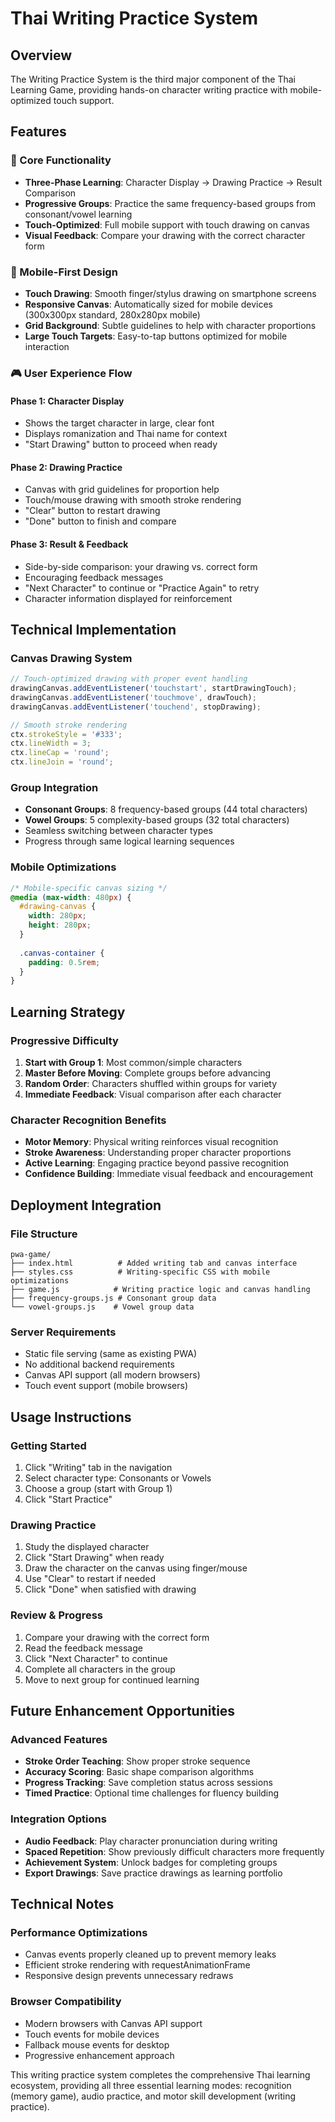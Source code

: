 # Thai Writing Practice System

## Overview
The Writing Practice System is the third major component of the Thai Learning Game, providing hands-on character writing practice with mobile-optimized touch support.

## Features

### 🎯 Core Functionality
- **Three-Phase Learning**: Character Display → Drawing Practice → Result Comparison
- **Progressive Groups**: Practice the same frequency-based groups from consonant/vowel learning
- **Touch-Optimized**: Full mobile support with touch drawing on canvas
- **Visual Feedback**: Compare your drawing with the correct character form

### 📱 Mobile-First Design
- **Touch Drawing**: Smooth finger/stylus drawing on smartphone screens
- **Responsive Canvas**: Automatically sized for mobile devices (300x300px standard, 280x280px mobile)
- **Grid Background**: Subtle guidelines to help with character proportions
- **Large Touch Targets**: Easy-to-tap buttons optimized for mobile interaction

### 🎮 User Experience Flow

#### Phase 1: Character Display
- Shows the target character in large, clear font
- Displays romanization and Thai name for context
- "Start Drawing" button to proceed when ready

#### Phase 2: Drawing Practice
- Canvas with grid guidelines for proportion help
- Touch/mouse drawing with smooth stroke rendering
- "Clear" button to restart drawing
- "Done" button to finish and compare

#### Phase 3: Result & Feedback
- Side-by-side comparison: your drawing vs. correct form
- Encouraging feedback messages
- "Next Character" to continue or "Practice Again" to retry
- Character information displayed for reinforcement

## Technical Implementation

### Canvas Drawing System
```javascript
// Touch-optimized drawing with proper event handling
drawingCanvas.addEventListener('touchstart', startDrawingTouch);
drawingCanvas.addEventListener('touchmove', drawTouch);
drawingCanvas.addEventListener('touchend', stopDrawing);

// Smooth stroke rendering
ctx.strokeStyle = '#333';
ctx.lineWidth = 3;
ctx.lineCap = 'round';
ctx.lineJoin = 'round';
```

### Group Integration
- **Consonant Groups**: 8 frequency-based groups (44 total characters)
- **Vowel Groups**: 5 complexity-based groups (32 total characters)
- Seamless switching between character types
- Progress through same logical learning sequences

### Mobile Optimizations
```css
/* Mobile-specific canvas sizing */
@media (max-width: 480px) {
  #drawing-canvas {
    width: 280px;
    height: 280px;
  }
  
  .canvas-container {
    padding: 0.5rem;
  }
}
```

## Learning Strategy

### Progressive Difficulty
1. **Start with Group 1**: Most common/simple characters
2. **Master Before Moving**: Complete groups before advancing
3. **Random Order**: Characters shuffled within groups for variety
4. **Immediate Feedback**: Visual comparison after each character

### Character Recognition Benefits
- **Motor Memory**: Physical writing reinforces visual recognition
- **Stroke Awareness**: Understanding proper character proportions
- **Active Learning**: Engaging practice beyond passive recognition
- **Confidence Building**: Immediate visual feedback and encouragement

## Deployment Integration

### File Structure
```
pwa-game/
├── index.html          # Added writing tab and canvas interface
├── styles.css          # Writing-specific CSS with mobile optimizations
├── game.js            # Writing practice logic and canvas handling
├── frequency-groups.js # Consonant group data
└── vowel-groups.js    # Vowel group data
```

### Server Requirements
- Static file serving (same as existing PWA)
- No additional backend requirements
- Canvas API support (all modern browsers)
- Touch event support (mobile browsers)

## Usage Instructions

### Getting Started
1. Click "Writing" tab in the navigation
2. Select character type: Consonants or Vowels
3. Choose a group (start with Group 1)
4. Click "Start Practice"

### Drawing Practice
1. Study the displayed character
2. Click "Start Drawing" when ready
3. Draw the character on the canvas using finger/mouse
4. Use "Clear" to restart if needed
5. Click "Done" when satisfied with drawing

### Review & Progress
1. Compare your drawing with the correct form
2. Read the feedback message
3. Click "Next Character" to continue
4. Complete all characters in the group
5. Move to next group for continued learning

## Future Enhancement Opportunities

### Advanced Features
- **Stroke Order Teaching**: Show proper stroke sequence
- **Accuracy Scoring**: Basic shape comparison algorithms
- **Progress Tracking**: Save completion status across sessions
- **Timed Practice**: Optional time challenges for fluency building

### Integration Options
- **Audio Feedback**: Play character pronunciation during writing
- **Spaced Repetition**: Show previously difficult characters more frequently
- **Achievement System**: Unlock badges for completing groups
- **Export Drawings**: Save practice drawings as learning portfolio

## Technical Notes

### Performance Optimizations
- Canvas events properly cleaned up to prevent memory leaks
- Efficient stroke rendering with requestAnimationFrame
- Responsive design prevents unnecessary redraws

### Browser Compatibility
- Modern browsers with Canvas API support
- Touch events for mobile devices
- Fallback mouse events for desktop
- Progressive enhancement approach

This writing practice system completes the comprehensive Thai learning ecosystem, providing all three essential learning modes: recognition (memory game), audio practice, and motor skill development (writing practice).
